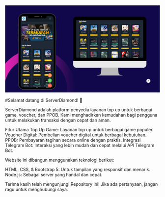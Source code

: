 ![alt text](https://github.com/yukinime/ServerDiamond-Top-Up-Games-Voucher-PPOB/blob/main/img/Blue%20and%20Pink%20Modern%20Mobile%20Apps%20Presentation.png?raw=true)

#Selamat datang di ServerDiamond! 🌟

ServerDiamond adalah platform penyedia layanan top up untuk berbagai game, voucher, dan PPOB. Kami menghadirkan kemudahan bagi pengguna untuk melakukan transaksi dengan cepat dan aman.

Fitur Utama
Top Up Game: Layanan top up untuk berbagai game populer.
Voucher Digital: Pembelian voucher digital untuk berbagai kebutuhan.
PPOB: Pembayaran tagihan secara online dengan praktis.
Integrasi Telegram Bot: Interaksi yang lebih mudah dan cepat melalui API Telegram Bot.

Website ini dibangun menggunakan teknologi berikut:

HTML, CSS, & Bootstrap 5: Untuk tampilan yang responsif dan menarik.
Node.js: Sebagai server yang handal dan cepat.

Terima kasih telah mengunjungi Repository ini! Jika ada pertanyaan, jangan ragu untuk menghubungi saya.
